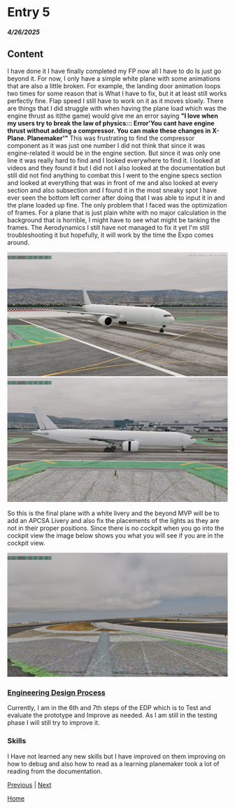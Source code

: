 # Entry 5
##### 4/26/2025

## Content

I have done it I have finally completed my FP now all I have to do Is just go beyond it. For now, I only have a simple white plane with some animations that are also a little broken. For example, the landing door animation loops two times for some reason that is What I have to fix, but it at least still works perfectly fine. Flap speed I still have to work on it as it moves slowly. There are things that I did struggle with when having the plane load which was the engine thrust as it(the game) would give me an error saying **"I love when my users try to break the law of physics::: Error'You cant have engine thrust without adding a compressor. You can make these changes in X-Plane. Planemaker'"** This was frustrating to find the compressor component as it was just one number I did not think that since it was engine-related it would be in the engine section. But since it was only one line it was really hard to find and I looked everywhere to find it. I looked at videos and they found it but I did not I also looked at the documentation but still did not find anything to combat this I went to the engine specs section and looked at everything that was in front of me and also looked at every section and also subsection and I found it in the most sneaky spot I have ever seen the bottom left corner after doing that I was able to input it in and the plane loaded up fine. The only problem that I faced was the optimization of frames. For a plane that is just plain white with no major calculation in the background that is horrible, I might have to see what might be tanking the frames. The Aerodynamics I still have not managed to fix it yet I'm still troubleshooting it but hopefully, it will work by the time the Expo comes around.

![alt text](../tool/imgs/final-img.png)
![alt text](../tool/imgs/sinde-img.png)

So this is the final plane with a white livery and the beyond MVP will be to add an APCSA Livery and also fix the placements of the lights as they are not in their proper positions. Since there is no cockpit when you go into the cockpit view the image below shows you what you will see if you are in the cockpit view.




![alt text](../tool/imgs/cockpit-img.png)

### [Engineering Design Process](https://hstatsep.github.io/students/#edp:~:text=most%20promising%20solution-,Create%20a%20prototype,-Test%20and%20evaluate)


Currently, I am in the 6th and 7th steps of the EDP which is to Test and evaluate the prototype and Improve as needed. As I am still in the testing phase I will still try to improve it.


### Skills
I Have not learned any new skills but I have improved on them improving on how to debug and also how to read as a learning planemaker took a lot of reading from the documentation.



[Previous](entry04.md) | [Next](entry06.md)

[Home](../README.md)